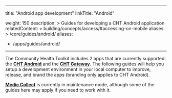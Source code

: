 ---
title: "Android app development"
linkTitle: "Android"

weight: 150
description: >
  Guides for developing a CHT Android application
relatedContent: >
  building/concepts/access/#accessing-on-mobile
aliases: >
  /core/guides/android/
aliases:
   - /apps/guides/android/
----

The Community Health Toolkit includes 2 apps that are currently supported: the **[CHT Android](https://github.com/medic/cht-android)** and the **[CHT Gateway](https://github.com/medic/cht-gateway)**. The following guides will help you setup a development environment in your local computer to improve, release, and brand the apps (branding only applies to CHT Android).

**[Medic Collect](https://github.com/medic/medic-collect)** is currently in maintenance mode, although some of the guides here may apply if you need to work with it.
